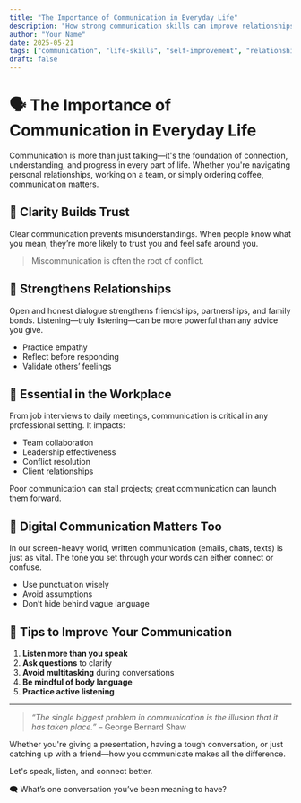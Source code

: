```yaml
---
title: "The Importance of Communication in Everyday Life"
description: "How strong communication skills can improve relationships, work, and well-being."
author: "Your Name"
date: 2025-05-21
tags: ["communication", "life-skills", "self-improvement", "relationships"]
draft: false
---
```


# 🗣️ The Importance of Communication in Everyday Life

Communication is more than just talking—it's the foundation of connection, understanding, and progress in every part of life. Whether you're navigating personal relationships, working on a team, or simply ordering coffee, communication matters.

## 🧠 Clarity Builds Trust

Clear communication prevents misunderstandings. When people know what you mean, they’re more likely to trust you and feel safe around you.

> Miscommunication is often the root of conflict.

## 👥 Strengthens Relationships

Open and honest dialogue strengthens friendships, partnerships, and family bonds. Listening—truly listening—can be more powerful than any advice you give.

- Practice empathy
- Reflect before responding
- Validate others’ feelings

## 💼 Essential in the Workplace

From job interviews to daily meetings, communication is critical in any professional setting. It impacts:

- Team collaboration
- Leadership effectiveness
- Conflict resolution
- Client relationships

Poor communication can stall projects; great communication can launch them forward.

## 📱 Digital Communication Matters Too

In our screen-heavy world, written communication (emails, chats, texts) is just as vital. The tone you set through your words can either connect or confuse.

- Use punctuation wisely
- Avoid assumptions
- Don’t hide behind vague language

## 🎯 Tips to Improve Your Communication

1. **Listen more than you speak**
2. **Ask questions** to clarify
3. **Avoid multitasking** during conversations
4. **Be mindful of body language**
5. **Practice active listening**

---

> _“The single biggest problem in communication is the illusion that it has taken place.”_ – George Bernard Shaw

Whether you're giving a presentation, having a tough conversation, or just catching up with a friend—how you communicate makes all the difference.

Let's speak, listen, and connect better.

🗨️ What’s one conversation you’ve been meaning to have?
